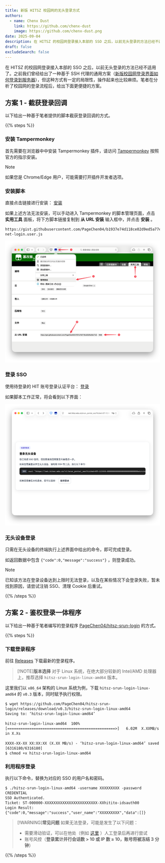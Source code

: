 ```yaml
---
title: 新版 HITSZ 校园网的无头登录方式
authors:
  - name: Chenx Dust
    link: https://github.com/chenx-dust
    image: https://github.com/chenx-dust.png
date: 2025-09-04
description: 在 HITSZ 的校园网登录接入本部的 SSO 之后，以前无头登录的方法已经不适用了
draft: false
excludeSearch: false
---
```


在 HITSZ 的校园网登录接入本部的 SSO 之后，以前无头登录的方法已经不适用了。之前我们曾经给出了一种基于 SSH 代理的通用方案（[新版校园网登录界面如何登录到服务器](/blog/let-your-school-server-connect-to-wifi/)），但这种方式有一定的局限性，操作起来也比较麻烦。笔者在分析了校园网的登录流程后，给出下面更便捷的方案。

## 方案 1 - 截获登录回调

以下给出一种基于笔者提供的脚本截获登录回调的方式。

{{% steps %}}

### 安装 Tampermonkey

首先需要在浏览器中中安装 Tampermonkey 插件，请访问 [Tampermonkey](https://www.tampermonkey.net/) 按照官方的指示安装。

> [!NOTE]
> 如果您是 Chrome/Edge 用户，可能需要打开插件开发者选项。

### 安装脚本

直接点击链接进行安装： [安装](https://gist.githubusercontent.com/PageChen04/b1937e74d118ce02d9ed5a77e2ce3c93/raw/hitsz-net-login.user.js)

如果上述方法无法安装，可以手动进入 Tampermonkey 的脚本管理页面，点击 **实用工具** 面板，将下方脚本链接复制到 **从 URL 安装** 输入框中，并点击 **安装** 。

```url
https://gist.githubusercontent.com/PageChen04/b1937e74d118ce02d9ed5a77e2ce3c93/raw/hitsz-net-login.user.js
```

![脚本安装](./assets/script-install.png)

### 登录 SSO

使用待登录的 HIT 账号登录认证平台： [登录](https://ids.hit.edu.cn/authserver/login?service=http%3A%2F%2F10.248.98.2%2Fsrun_portal_sso)

如果脚本工作正常，将会看到以下界面：

![登录成功](./assets/login-success.png)

### 无头设备登录

只需在无头设备的终端执行上述界面中给出的命令，即可完成登录。

如返回数据中包含 `{"code":0,"message":"success"}` ，则登录成功。

> [!NOTE]
> 已知该方法在登录设备达到上限时无法登录，以及在某些情况下会登录失败，暂未找到原因，请尝试注销 SSO、清理 Cookie 后重试。

{{% /steps %}}

## 方案 2 - 鉴权登录一体程序

以下给出一种基于笔者编写的登录程序 [PageChen04/hitsz-srun-login](https://github.com/PageChen04/hitsz-srun-login) 的方式。

{{% steps %}}

### 下载登录程序

前往 [Releases](https://github.com/PageChen04/hitsz-srun-login/releases) 下载最新的登录程序。

> [!NOTE]**版本选择**
> 对于 Linux 系统，在绝大部分较新的 Intel/AMD 处理器上，推荐选择 `hitsz-srun-login-linux-amd64` 版本。

这里我们以 `x86_64` 架构的 Linux 系统为例，下载 `hitsz-srun-login-linux-amd64` 的 `v0.3` 版本，同时赋予执行权限。

```console
$ wget https://github.com/PageChen04/hitsz-srun-login/releases/download/v0.3/hitsz-srun-login-linux-amd64
Saving to: ‘hitsz-srun-login-linux-amd64’

hitsz-srun-login-linux-amd64  100%[=================================================>]   6.02M  X.XXMB/s    in X.Xs

XXXX-XX-XX XX:XX:XX (X.XX MB/s) - ‘hitsz-srun-login-linux-amd64’ saved [6316180/6316180]
$ chmod +x hitsz-srun-login-linux-amd64
```

### 利用程序登录

执行以下命令，替换为对应的 SSO 的用户名和密码。

```console
$ ./hitsz-srun-login-linux-amd64 -username XXXXXXXXX -password CREDENTIAL
SSO Authenticated.
Ticket: ST-000000-XXXXXXXXXXXXXXXXXXXXXXXX-XXhitito-idsauth00
Login Result: {"code":0,"message":"success","user_name":"XXXXXXXXX","data":[]}
```

> [!WARNING]**常见问题**
> 如果无法登录，可能是发生了以下问题：
>
> - 需要滑动验证，可以在他处（例如 [这里](https://ids.hit.edu.cn/authserver/login) ）人工登录后再进行尝试
> - 账号风控（**登录累计并行会话数 > 10 或 IP 数 ≥ 10，账号将被冻结 3 分钟**）

{{% /steps %}}
